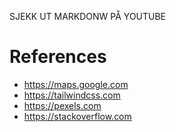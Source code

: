 SJEKK UT MARKDONW PÅ YOUTUBE

# References

- https://maps.google.com
- https://tailwindcss.com
- https://pexels.com
- https://stackoverflow.com
